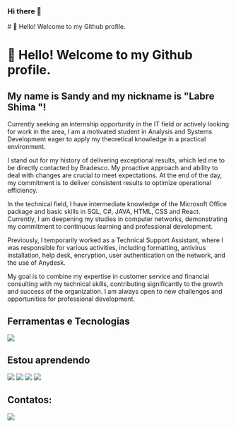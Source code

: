 ### Hi there 👋

<!--
**SandyLabre/SandyLabre** is a ✨ _special_ ✨ repository because its `README.md` (this file) appears on your GitHub profile.

Here are some ideas to get you started:

- 🔭 I’m currently working on ...
- 🌱 I’m currently learning ...
- 👯 I’m looking to collaborate on ...
- 🤔 I’m looking for help with ...
- 💬 Ask me about ...
- 📫 How to reach me: ...
- 😄 Pronouns: ...
- ⚡ Fun fact: ...
--> # 👋 Hello! Welcome to my Github profile.
# 👋 Hello! Welcome to my Github profile.
## My name is Sandy and my nickname is "Labre Shima "!

Currently seeking an internship opportunity in the IT field or actively looking for work in the area, I am a motivated student in Analysis and Systems Development eager to apply my theoretical knowledge in a practical environment.

I stand out for my history of delivering exceptional results, which led me to be directly contacted by Bradesco. My proactive approach and ability to deal with changes are crucial to meet expectations. At the end of the day, my commitment is to deliver consistent results to optimize operational efficiency.

In the technical field, I have intermediate knowledge of the Microsoft Office package and basic skills in SQL, C#, JAVA, HTML, CSS and React. Currently, I am deepening my studies in computer networks, demonstrating my commitment to continuous learning and professional development.

Previously, I temporarily worked as a Technical Support Assistant, where I was responsible for various activities, including formatting, antivirus installation, help desk, encryption, user authentication on the network, and the use of Anydesk.

My goal is to combine my expertise in customer service and financial consulting with my technical skills, contributing significantly to the growth and success of the organization. I am always open to new challenges and opportunities for professional development.

## Ferramentas e Tecnologias
<img src="https://cdn.jsdelivr.net/gh/devicons/devicon/icons/java/java-original-wordmark.svg" />

## Estou aprendendo
<img src="https://cdn.jsdelivr.net/gh/devicons/devicon/icons/html5/html5-original-wordmark.svg" />
<img src="https://cdn.jsdelivr.net/gh/devicons/devicon/icons/javascript/javascript-original.svg" />
<img src="https://cdn.jsdelivr.net/gh/devicons/devicon/icons/react/react-original-wordmark.svg" />
<img src="https://cdn.jsdelivr.net/gh/devicons/devicon/icons/linux/linux-original.svg" />
          
## Contatos:

<div>
<a href="https://https://www.linkedin.com/in/sandy-labre-shima-7a705b276/" target="_blank"><img loading="lazy" src="https://img.shields.io/badge/-LinkedIn-%230077B5?style=for-the-badge&logo=linkedin&logoColor=white" target="_blank"></a>   
</div>         
          
          

